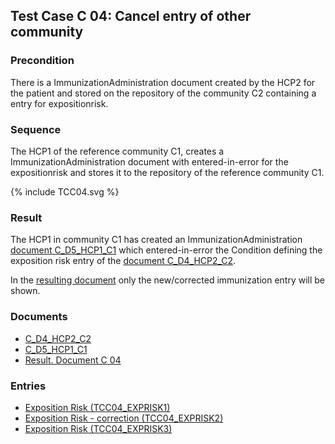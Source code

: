 ## Test Case C 04:  Cancel entry of other community

### Precondition
There is a ImmunizationAdministration document created by the HCP2 for the patient and stored on the repository of the community C2 containing
a entry for expositionrisk.

### Sequence
The HCP1 of the reference community C1, creates a ImmunizationAdministration document with entered-in-error for the expositionrisk and stores it to the repository of the reference community C1.

<div>{% include TCC04.svg %}</div>


### Result
The HCP1 in community C1 has created an ImmunizationAdministration [document C_D5_HCP1_C1](Bundle-C-D5-HCP1-C1.html) which entered-in-error the Condition defining the exposition risk entry of the [document C_D4_HCP2_C2](Bundle-C-D4-HCP2-C2.html).

In the [resulting document](Bundle-RDC04.html) only the new/corrected immunization entry will be shown.


### Documents
* [C_D4_HCP2_C2](Bundle-C-D4-HCP2-C2.html)
* [C_D5_HCP1_C1](Bundle-C-D5-HCP1-C1.html)
* [Result. Document C 04](Bundle-RDC04.html)

### Entries
* [Exposition Risk (TCC04_EXPRISK1)](Condition-TCC04-EXPRISK1.html)
* [Exposition Risk - correction (TCC04_EXPRISK2)](Condition-TCC04-EXPRISK2.html)
* [Exposition Risk (TCC04_EXPRISK3)](Condition-TCC04-EXPRISK3.html)

